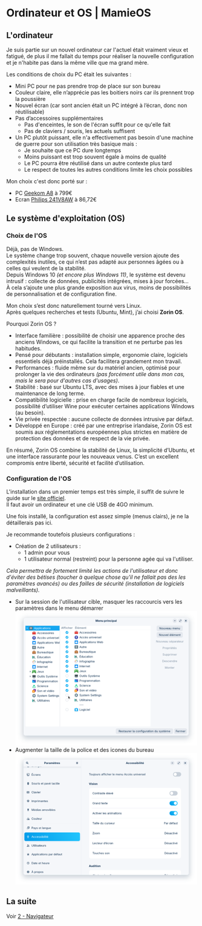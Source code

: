 # Ordinateur et OS | MamieOS

## L'ordinateur

Je suis partie sur un nouvel ordinateur car l'actuel était vraiment vieux et fatigué, de plus il me fallait du temps pour réaliser la nouvelle configuration et je n'habite pas dans la même ville que ma grand mère.

Les conditions de choix du PC était les suivantes :
* Mini PC pour ne pas prendre trop de place sur son bureau
* Couleur claire, elle n’apprécie pas les boitiers noirs car ils prennent trop la poussière
* Nouvel écran (car sont ancien était un PC intégré à l’écran, donc non réutilisable)
* Pas d’accessoires supplémentaires
    * Pas d'enceintes, le son de l'écran suffit pour ce qu'elle fait
    * Pas de claviers / souris, les actuels suffisent
* Un PC plutôt puissant, elle n'a effectivement pas besoin d'une machine de guerre pour son utilisation très basique mais :
    * Je souhaite que ce PC dure longtemps
    * Moins puissant est trop souvent égale à moins de qualité
    * Le PC pourra être réutilisé dans un autre contexte plus tard
    * Le respect de toutes les autres conditions limite les choix possibles

Mon choix c'est donc porté sur :
* PC [Geekom A8](https://amzn.eu/d/57b58WE) à 799€
* Ecran [Philips 241V8AW](https://amzn.eu/d/bOZZYxW) à 86,72€

## Le système d'exploitation (OS)

### Choix de l'OS

Déjà, pas de Windows.  
Le système change trop souvent, chaque nouvelle version ajoute des complexités inutiles, ce qui n’est pas adapté aux personnes âgées ou à celles qui veulent de la stabilité.  
Depuis Windows 10 *(et encore plus Windows 11)*, le système est devenu intrusif : collecte de données, publicités intégrées, mises à jour forcées...  
À cela s’ajoute une plus grande exposition aux virus, moins de possibilités de personnalisation et de configuration fine.

Mon choix s’est donc naturellement tourné vers Linux.  
Après quelques recherches et tests (Ubuntu, Mint), j’ai choisi **Zorin OS**.

Pourquoi Zorin OS ?  
* Interface familière : possibilité de choisir une apparence proche des anciens Windows, ce qui facilite la transition et ne perturbe pas les habitudes.
* Pensé pour débutants : installation simple, ergonomie claire, logiciels essentiels déjà préinstallés. Cela facilitera grandement mon travail.
* Performances : fluide même sur du matériel ancien, optimisé pour prolonger la vie des ordinateurs *(pas forcément utile dans mon cas, mais le sera pour d'autres cas d'usages)*.
* Stabilité : basé sur Ubuntu LTS, avec des mises à jour fiables et une maintenance de long terme.
* Compatibilité logicielle : prise en charge facile de nombreux logiciels, possibilité d’utiliser Wine pour exécuter certaines applications Windows (au besoin).
* Vie privée respectée : aucune collecte de données intrusive par défaut.
* Développé en Europe : créé par une entreprise irlandaise, Zorin OS est soumis aux réglementations européennes plus strictes en matière de protection des données et de respect de la vie privée.

En résumé, Zorin OS combine la stabilité de Linux, la simplicité d’Ubuntu, et une interface rassurante pour les nouveaux venus. C’est un excellent compromis entre liberté, sécurité et facilité d’utilisation.

### Configuration de l'OS

L'installation dans un premier temps est très simple, il suffit de suivre le guide sur le [site officiel](https://help.zorin.com/docs/getting-started/install-zorin-os/).  
Il faut avoir un ordinateur et une clé USB de 4GO minimum.

Une fois installé, la configuration est assez simple (menus clairs), je ne la détaillerais pas ici.

Je recommande toutefois plusieurs configurations :
* Création de 2 utilisateurs :
    * 1 admin pour vous
    * 1 utilisateur normal (restreint) pour la personne agée qui va l'utiliser.

*Cela permettra de fortement limité les actions de l'utilisateur et donc d'éviter des bétises (toucher à quelque chose qu'il ne fallait pas des les paramètres avancés) ou des failles de sécurité (installation de logiciels malveillants).*
* Sur la session de l'utilisateur cible, masquer les raccourcis vers les paramètres dans le menu démarrer
![Configuration menu principale](./image-config_menu_principale.png "Configuration menu principale")
* Augmenter la taille de la police et des icones du bureau
![Configuration taille](./image-config_texte.png "Configuration taille")

## La suite

Voir [2 - Navigateur](../2%20-%20Navigateur/README.md)
